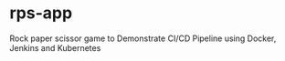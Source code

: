 # rps-app
Rock paper scissor game to Demonstrate CI/CD Pipeline using Docker, Jenkins and Kubernetes



